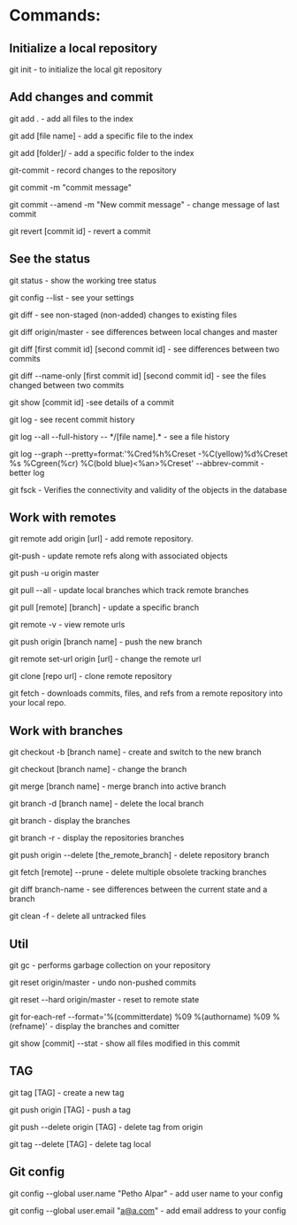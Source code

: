 # Commands:

## Initialize a local repository

git init - to initialize the local git repository

## Add changes and commit

git add . - add all files to the index

git add [file name] - add a specific file to the index

git add [folder]/ - add a specific folder to the index

git-commit - record changes to the repository

git commit -m "commit message"

git commit --amend -m "New commit message" - change message of last commit

git revert [commit id] - revert a commit

## See the status

git status - show the working tree status

git config --list - see your settings

git diff - see non-staged (non-added) changes to existing files

git diff origin/master - see differences between local changes and master

git diff [first commit id] [second commit id] - see differences between two commits

git diff --name-only [first commit id] [second commit id] - see the files changed between two commits

git show [commit id] -see details of a commit

git log - see recent commit history

git log --all --full-history -- \*/[file name].\* - see a file history

git log --graph --pretty=format:'%Cred%h%Creset -%C(yellow)%d%Creset %s %Cgreen(%cr) %C(bold blue)<%an>%Creset' --abbrev-commit - better log

git fsck - Verifies the connectivity and validity of the objects in the database

## Work with remotes

git remote add origin [url] - add remote repository.

git-push - update remote refs along with associated objects

git push -u origin master

git pull --all - update local branches which track remote branches

git pull [remote] [branch] - update a specific branch

git remote -v - view remote urls

git push origin [branch name] - push the new branch

git remote set-url origin [url] - change the remote url

git clone [repo url] - clone remote repository

git fetch - downloads commits, files, and refs from a remote repository into your local repo.

## Work with branches

git checkout -b  [branch name] - create and switch to the new branch

git checkout [branch name] - change the branch

git merge [branch name] - merge branch into active branch

git branch -d [branch name] - delete the local branch

git branch - display the branches

git branch -r - display the repositories branches

git push origin --delete [the_remote_branch] - delete repository branch

git fetch [remote] --prune - delete multiple obsolete tracking branches

git diff branch-name - see differences between the current state and a branch

git clean -f - delete all untracked files

## Util

git gc - performs garbage collection on your repository

git reset origin/master - undo non-pushed commits

git reset --hard origin/master - reset to remote state

git for-each-ref --format='%(committerdate) %09 %(authorname) %09 %(refname)' - display the branches and comitter

git show [commit] --stat - show all files modified in this commit

## TAG

git tag [TAG] - create a new tag

git push origin [TAG] - push a tag

git push --delete origin [TAG] - delete tag from origin

git tag --delete [TAG] - delete tag local

## Git config

git config --global user.name "Petho Alpar" - add user name to your config

git config --global user.email "a@a.com" - add email address to your config
